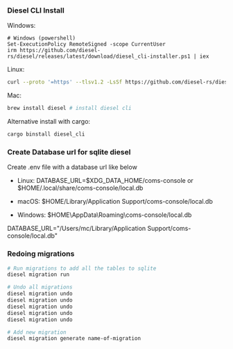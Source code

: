 ### Diesel CLI Install
Windows:
```pwsh
# Windows (powershell)
Set-ExecutionPolicy RemoteSigned -scope CurrentUser
irm https://github.com/diesel-rs/diesel/releases/latest/download/diesel_cli-installer.ps1 | iex
```
Linux:
```sh
curl --proto '=https' --tlsv1.2 -LsSf https://github.com/diesel-rs/diesel/releases/latest/download/diesel_cli-installer.sh | sh
```
Mac:
```sh
brew install diesel # install diesel cli
```

Alternative install with cargo:
```sh
cargo binstall diesel_cli
```

### Create Database url for sqlite diesel
Create .env file with a database url like below
- Linux: DATABASE_URL=$XDG_DATA_HOME/coms-console or $HOME/.local/share/coms-console/local.db

- macOS: $HOME/Library/Application Support/coms-console/local.db

- Windows: $HOME\AppData\Roaming\coms-console/local.db

DATABASE_URL="/Users/mc/Library/Application Support/coms-console/local.db"

### Redoing migrations
```sh
# Run migrations to add all the tables to sqlite
diesel migration run

# Undo all migrations
diesel migration undo
diesel migration undo
diesel migration undo
diesel migration undo
diesel migration undo

# Add new migration
diesel migration generate name-of-migration
```